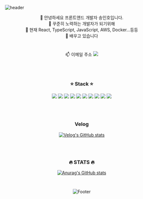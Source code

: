 ![header](https://capsule-render.vercel.app/api?type=wave&color=auto&height=300&section=header&text=Hello&fontSize=90)







<div align=center>
	

	
👋 안녕하세요 프론트앤드 개발자 송인호입니다. <br/>
👀 꾸준히 노력하는 개발자가 되기위해 <br/>
🌱 현재 React, TypeScript, JavaScript, AWS, Docker...등등 <br/>
 🤔 배우고 있습니다  <br/> <br/>

📫 이메일 주소 <img src="https://img.shields.io/badge/inhosonh96@gmail.com-EA4335?style=flat-square&logo=Gmail&logoColor=white&link=mailto:inhosong96@gmail.com" style="height : auto; padding-top: 10px;"/>






<br/> <br/>
<h3>⭐ Stack ⭐</h3>
<img src="https://img.shields.io/badge/HTML-E34F26?style=flat-square&logo=HTML5&logoColor=white"/></a>
<img src="https://img.shields.io/badge/CSS-1572B6?style=flat-square&logo=CSS3&logoColor=white"/></a>
<img src="https://img.shields.io/badge/JavaScript-F7DF1E?style=flat-square&logo=JavaScript&logoColor=white"/></a>
<img src="https://img.shields.io/badge/TypeScript-3178C6?style=flat-square&logo=TypeScript&logoColor=white"/></a>
<img src="https://img.shields.io/badge/React-61DAFB?style=flat-square&logo=React&logoColor=white"/></a>
<img src="https://img.shields.io/badge/Next.js-000000?style=flat-square&logo=Next.js&logoColor=white"/></a>
<img src="https://img.shields.io/badge/Styled Components-DB7093?style=flat-square&logo=styled-components&logoColor=white"/></a>
<img src="https://img.shields.io/badge/GraphQL-E10098?style=flat-square&logo=GraphQL&logoColor=white"/></a>
<img src="https://img.shields.io/badge/Apollo GraphQL-311C87?style=flat-square&logo=Apollo GraphQL&logoColor=white"/></a> 
<img src="https://img.shields.io/badge/Amazon AWS-232F3E?style=flat-square&logo=Amazon AWS&logoColor=white"/></a>

<br/> <br/>
<h3> Velog </h3>

[![Velog's GitHub stats](https://velog-readme-stats.vercel.app/api?name=songinho96)](https://velog.io/@songinho96)


<br/> <br/>
<h3>🔥 STATS 🔥</h3>




[![Anurag's GitHub stats](https://github-readme-stats.vercel.app/api?username=songinho96)](https://github.com/anuraghazra/github-readme-stats)




<br/>




![Footer](https://capsule-render.vercel.app/api?type=wave&color=auto&height=300&section=footer&fontSize=90)

</div>
